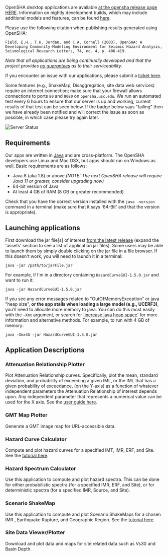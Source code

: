 OpenSHA desktop applications are available [at the opensha release page HERE](https://github.com/opensha/opensha/releases). Information on nightly development builds, which may include additional models and features, can be found [here](Developers#nightly-builds).

Please use the following citation when publishing results generated using OpenSHA:

```
Field, E.H., T.H. Jordan, and C.A. Cornell (2003), OpenSHA: A Developing Community-Modeling Environment for Seismic Hazard Analysis, Seismological Research Letters, 74, no. 4, p. 406-419.
```

*Note that all applications are being continually developed and that the project provides [no guarantees](License-Disclaimer) as to their serviceability.*

If you encounter an issue with our applications, please submit a [ticket here](https://github.com/opensha/opensha/issues).

Some features (e.g., ShakeMap, Disaggregation, site data web services) require an internet connection; make sure that your firewall allows connections to ports `80` and `8080` on `opensha.usc.edu`. We run an automated test every 6 hours to ensure that our server is up and working, current results of that test can be seen below. If the badge below says "failing" then we have already been notified and will correct the issue as soon as possible, in which case please try again later.

![Server Status](https://github.com/opensha/opensha/actions/workflows/operational_tests.yml/badge.svg)

## Requirements

Our apps are written in [Java](https://www.oracle.com/java/technologies/) and are cross-platform. The OpenSHA developers use Linux and Mac OSX, but apps should run on Windows as well. Basic requirements are as follows:

* Java 8 (aka 1.8) or above *(NOTE: The next OpenSHA release will require Java 11 or greater, consider upgrading now)*
* 64-bit version of Java
* At least 4 GB of RAM (8 GB or greater recommended)

Check that you have the correct version installed with the `java -version` command in a terminal (make sure that it says '64-Bit' and that the version is appropriate).

## Launching applications

First download the jar file[s] of interest [from the latest release](https://github.com/opensha/opensha/releases) (expand the 'assets' section to see a list of application jar files). Some users may be able to launch them by simply double clicking on the jar file in a file browser. If this doesn't work, you will need to launch it in a terminal:

`java -jar /path/to/jarFile.jar`

For example, if I'm in a directory containing `HazardCurveGUI-1.5.0.jar` and want to run it:

`java -jar HazardCurveGUI-1.5.0.jar`

If you see any error messages related to "OutOfMemoryException" or java "heap size", **or the app stalls when loading a large model (e.g., UCERF3)**, you'll need to allocate more memory to java. You can do this most easily with the `-Xmx` argument, or search for ['increase java heap space'](https://www.google.com/search?q=increase+java+heap+space) for more information and alternative methods. For example, to run with 4 GB of memory:

`java -Xmx4G -jar HazardCurveGUI-1.5.0.jar`

## Application Descriptions

### Attenuation Relationship Plotter

Plot Attenuation Relationship curves. Specifically, plot the mean, standard deviation, and probability of exceeding a given IML, or the IML that has a given probability of exceedance, (on the Y-axis) as a function of whatever independent parameters the Attenuation Relationship of interest depends upon. Any independent parameter that represents a numerical value can be used for the X axis. See the [user guide here](Tutorials#attenuation-relationship-plotter).

### GMT Map Plotter

Generate a GMT image map for URL-accessible data.

### Hazard Curve Calculator

Compute and plot hazard curves for a specified IMT, IMR, ERF, and Site. See the [tutorial here](Tutorials#hazard-curve-calculator).

### Hazard Spectrum Calculator

Use this application to compute and plot hazard spectra. This can be done for either probabilistic spectra (for a specified IMR, ERF, and Site), or for deterministic spectra (for a specified IMR, Source, and Site).

### Scenario ShakeMap

Use this application to compute and plot Scenario ShakeMaps for a chosen IMR , Earthquake Rupture, and Geographic Region. See the [tutorial here](Tutorials#scenario-shakemap).

### Site Data Viewer/Plotter

Download and plot data and maps for site related data such as Vs30 and Basin Depth.